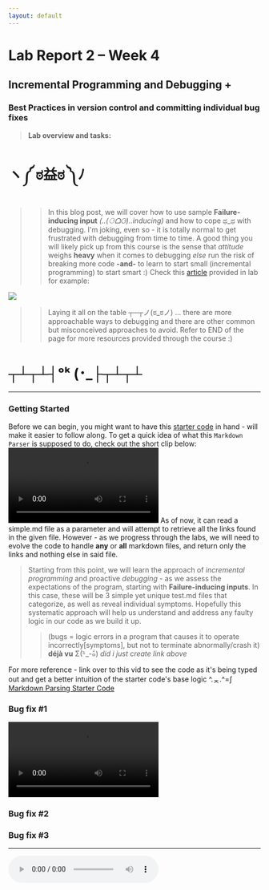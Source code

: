 ```yaml
---
layout: default
---
```


# Lab Report 2 – Week 4
## Incremental Programming and Debugging +
### Best Practices in version control and committing individual bug fixes
> **Lab overview and tasks:**
# ヽ༼ ಠ益ಠ ༽ﾉ
>>In this blog post, we will cover how to use sample **Failure-inducing input** *(..(⚆ᗝ⚆)..inducing)* and how to cope ಥ_ಥ with debugging. I'm joking, even so - it is totally normal to get frustrated with debugging from time to time. A good thing you will likely pick up from this course is the sense that *attitude* weighs **heavy** when it comes to debugging *else* run the risk of breaking more code **-and-** to learn to start small (incremental programming) to start smart :) 
>>Check this [article](https://jvns.ca/blog/debugging-attitude-matters/) provided in lab for example:

<img src="https://pbs.twimg.com/media/EVfh7xaXsAAJa3E?format=jpg&amp;name=large">

>> Laying it all on the table 
┬─┬ノ(ಠ_ಠノ) ... there are more approachable ways to debugging and there are other common but misconceived approaches to avoid. Refer to END of the page for more resources provided through the course :)

# ┬┴┬┴┤ᵒᵏ (･_├┬┴┬┴
***

### Getting Started
Before we can begin, you might want to have this [starter code](https://github.com/ucsd-cse15l-w22/markdown-parse) in hand - will make it easier to follow along.
To get a quick idea of what this ```Markdown Parser``` is supposed to do, check out the short clip below:
<video src="assets\images\week4.intro.mp4" controls="controls" style="max-width: 1000px;"></video>
As of now, it can read a simple.md file as a parameter and will attempt to retrieve all the links found in the given file. However - as we progress through the labs, we will need to evolve the code to handle **any** or **all** markdown files, and return only the links and nothing else in said file.
> Starting from this point, we will learn the approach of *incremental programming* and proactive *debugging* - as we assess the expectations of the program, starting with **Failure-inducing inputs**. In this case, these will be 3 simple yet unique test.md files that categorize, as well as reveal individual symptoms. Hopefully this systematic approach will help us understand and address any faulty logic in our code as we build it up. 
>> (bugs = logic errors in a program that causes it to operate incorrectly[symptoms], but not to terminate abnormally/crash it) 
**déjà vu** Σ(-᷅_-᷄๑) *did i just create link above*

For more reference - link over to this vid to see the code as it's being typed out and get a better intuition of the starter code's base logic
^.ᆽ.^=∫ [Markdown Parsing Starter Code](https://youtu.be/_y9hkrN9k3w)


### Bug fix #1
<video src="assets\images\testCase1.mp4" controls="controls" style="max-width: 1000px;"></video>

### Bug fix #2

### Bug fix #3

***
<audio preload="metadata" controls loop autoplay>
  <source src="assets\images\Battle! (Wild Pokémon) medley (Gen 1 - Gen 8) - Arranged by DeadmanPR (128 kbps).mp3" type="audio/mpeg">
Your browser does not support the audio element.
</audio>